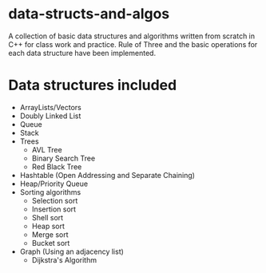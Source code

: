 # data-structs-and-algos
A collection of basic data structures and algorithms written from scratch in C++ for class work and practice. Rule of Three and the basic operations for each data structure have been implemented.

# Data structures included
- ArrayLists/Vectors
- Doubly Linked List
- Queue
- Stack
- Trees
  - AVL Tree
  - Binary Search Tree
  - Red Black Tree
- Hashtable (Open Addressing and Separate Chaining)
- Heap/Priority Queue
- Sorting algorithms
  - Selection sort
  - Insertion sort
  - Shell sort
  - Heap sort
  - Merge sort
  - Bucket sort
- Graph (Using an adjacency list)
  - Dijkstra's Algorithm
